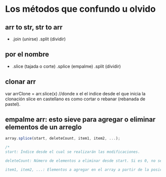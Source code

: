 # Los métodos que confundo u olvido

## arr to str, str to arr

* .join (unirse) .split (dividir)

## por el nombre

* .slice (tajada o corte) .splice (empalme) .split (dividir)

## clonar arr

var arrClone = arr.slice(x) //donde x el el indice desde el que inicia la clonación 
slice en castellano es como cortar o rebanar (rebanada de pastel).

## empalme arr: esto sieve para agregar o eliminar elementos de un arreglo

```javascript
array.splice(start, deleteCount, item1, item2, ...);

/*            
start: Índice desde el cual se realizarán las modificaciones.

deleteCount: Número de elementos a eliminar desde start. Si es 0, no se eliminará ningún elemento.

item1, item2, ...: Elementos a agregar en el array a partir de la posición start.